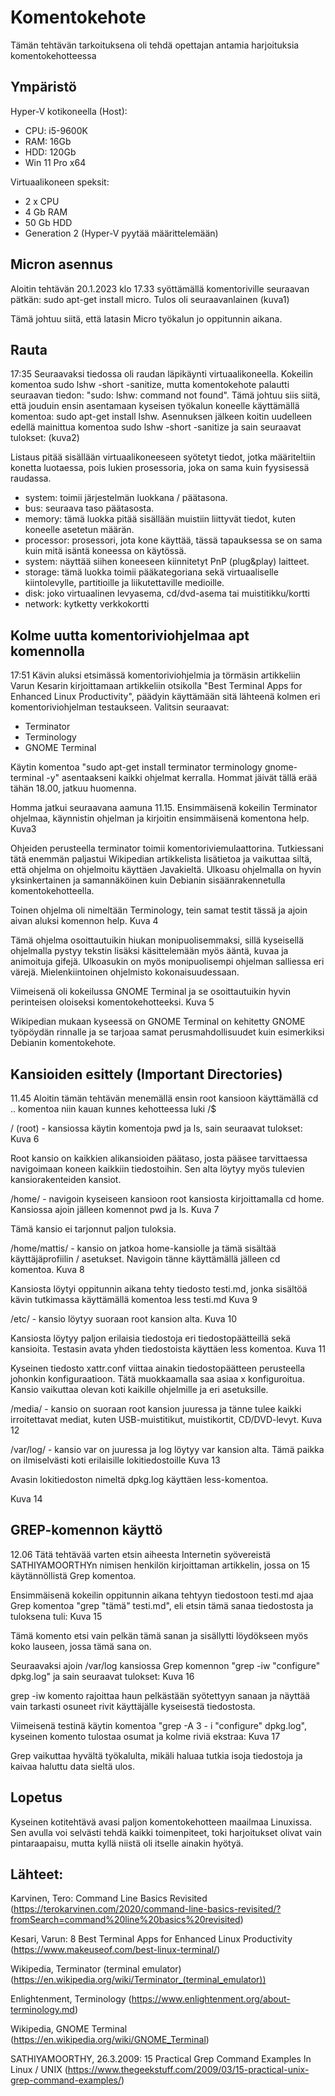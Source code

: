 # Komentokehote
Tämän tehtävän tarkoituksena oli tehdä opettajan antamia harjoituksia komentokehotteessa

## Ympäristö

Hyper-V kotikoneella (Host):
- CPU: i5-9600K
- RAM: 16Gb
- HDD: 120Gb
- Win 11 Pro x64

Virtuaalikoneen speksit:
- 2 x CPU
- 4 Gb RAM
- 50 Gb HDD
- Generation 2 (Hyper-V pyytää määrittelemään)

## Micron asennus
Aloitin tehtävän 20.1.2023 klo 17.33 syöttämällä komentoriville seuraavan pätkän: sudo apt-get install micro.
Tulos oli seuraavanlainen (kuva1)

Tämä johtuu siitä, että latasin Micro työkalun jo oppitunnin aikana.


## Rauta
17:35
Seuraavaksi tiedossa oli raudan läpikäynti virtuaalikoneella. Kokeilin komentoa sudo lshw -short -sanitize, mutta komentokehote palautti seuraavan tiedon: "sudo: lshw: command not found". Tämä johtuu siis siitä, että jouduin ensin asentamaan kyseisen työkalun koneelle käyttämällä komentoa: sudo apt-get install lshw.
Asennuksen jälkeen koitin uudelleen edellä mainittua komentoa sudo lshw -short -sanitize ja sain seuraavat tulokset: (kuva2)

Listaus pitää sisällään virtuaalikoneeseen syötetyt tiedot, jotka määriteltiin konetta luotaessa, pois lukien prosessoria, joka on sama kuin fyysisessä raudassa.
- system: toimii järjestelmän luokkana / päätasona.
- bus: seuraava taso päätasosta.
- memory: tämä luokka pitää sisällään muistiin liittyvät tiedot, kuten koneelle asetetun määrän.
- processor: prosessori, jota kone käyttää, tässä tapauksessa se on sama kuin mitä isäntä koneessa on käytössä.
- system: näyttää siihen koneeseen kiinnitetyt PnP (plug&play) laitteet.
- storage: tämä luokka toimii pääkategoriana sekä virtuaaliselle kiintolevylle, partitioille ja liikutettaville medioille.
- disk: joko virtuaalinen levyasema, cd/dvd-asema tai muistitikku/kortti
- network: kytketty verkkokortti


## Kolme uutta komentoriviohjelmaa apt komennolla
17:51
Kävin aluksi etsimässä komentoriviohjelmia ja törmäsin artikkeliin Varun Kesarin kirjoittamaan artikkeliin otsikolla "Best Terminal Apps for Enhanced Linux Productivity", päädyin käyttämään sitä lähteenä kolmen eri komentoriviohjelman testaukseen. Valitsin seuraavat:
- Terminator
- Terminology
- GNOME Terminal

Käytin komentoa "sudo apt-get install terminator terminology gnome-terminal -y" asentaakseni kaikki ohjelmat kerralla. Hommat jäivät tällä erää tähän 18.00, jatkuu huomenna.

Homma jatkui seuraavana aamuna 11.15.
Ensimmäisenä kokeilin Terminator ohjelmaa, käynnistin ohjelman ja kirjoitin ensimmäisenä komentona help.
Kuva3

Ohjeiden perusteella terminator toimii komentoriviemulaattorina. Tutkiessani tätä enemmän paljastui Wikipedian artikkelista lisätietoa ja vaikuttaa siltä, että ohjelma on ohjelmoitu käyttäen Javakieltä. Ulkoasu ohjelmalla on hyvin yksinkertainen ja samannäköinen kuin Debianin sisäänrakennetulla komentokehotteella.

Toinen ohjelma oli nimeltään Terminology, tein samat testit tässä ja ajoin aivan aluksi komennon help.
Kuva 4

Tämä ohjelma osoittautuikin hiukan monipuolisemmaksi, sillä kyseisellä ohjelmalla pystyy tekstin lisäksi käsittelemään myös ääntä, kuvaa ja animoituja gifejä.
Ulkoasukin on myös monipuolisempi ohjelman salliessa eri värejä. Mielenkiintoinen ohjelmisto kokonaisuudessaan.

Viimeisenä oli kokeilussa GNOME Terminal ja se osoittautuikin hyvin perinteisen oloiseksi komentokehotteeksi.
Kuva 5

Wikipedian mukaan kyseessä on GNOME Terminal on kehitetty GNOME työpöydän rinnalle ja se tarjoaa samat perusmahdollisuudet kuin esimerkiksi Debianin komentokehote.



## Kansioiden esittely (Important Directories)
11.45
Aloitin tämän tehtävän menemällä ensin root kansioon käyttämällä cd .. komentoa niin kauan kunnes kehotteessa luki /$

/ (root) - kansiossa käytin komentoja pwd ja ls, sain seuraavat tulokset:
Kuva 6

Root kansio on kaikkien alikansioiden päätaso, josta pääsee tarvittaessa navigoimaan koneen kaikkiin tiedostoihin. Sen alta löytyy myös tulevien kansiorakenteiden kansiot.

/home/ - navigoin kyseiseen kansioon root kansiosta kirjoittamalla cd home. Kansiossa ajoin jälleen komennot pwd ja ls.
Kuva 7

Tämä kansio ei tarjonnut paljon tuloksia.

/home/mattis/ - kansio on jatkoa home-kansiolle ja tämä sisältää käyttäjäprofiilin / asetukset. Navigoin tänne käyttämällä jälleen cd komentoa.
Kuva 8

Kansiosta löytyi oppitunnin aikana tehty tiedosto testi.md, jonka sisältöä kävin tutkimassa käyttämällä komentoa less testi.md
Kuva 9

/etc/ - kansio löytyy suoraan root kansion alta. Kuva 10

Kansiosta löytyy paljon erilaisia tiedostoja eri tiedostopäätteillä sekä kansioita. Testasin avata yhden tiedostoista käyttäen less komentoa.
Kuva 11

Kyseinen tiedosto xattr.conf viittaa ainakin tiedostopäätteen perusteella johonkin konfiguraatioon. Tätä muokkaamalla saa asiaa x konfiguroitua.
Kansio vaikuttaa olevan koti kaikille ohjelmille ja eri asetuksille.

/media/ - kansio on suoraan root kansion juuressa ja tänne tulee kaikki irroitettavat mediat, kuten USB-muistitikut, muistikortit, CD/DVD-levyt.
Kuva 12

/var/log/ - kansio var on juuressa ja log löytyy var kansion alta. Tämä paikka on ilmiselvästi koti erilaisille lokitiedostoille
Kuva 13

Avasin lokitiedoston nimeltä dpkg.log käyttäen less-komentoa.

Kuva 14



## GREP-komennon käyttö
12.06
Tätä tehtävää varten etsin aiheesta Internetin syövereistä SATHIYAMOORTHYn nimisen henkilön kirjoittaman artikkelin, jossa on 15 käytännöllistä Grep komentoa. 

Ensimmäisenä kokeilin oppitunnin aikana tehtyyn tiedostoon testi.md ajaa Grep komentoa "grep "tämä" testi.md", eli etsin tämä sanaa tiedostosta ja tuloksena tuli:
Kuva 15

Tämä komento etsi vain pelkän tämä sanan ja sisällytti löydökseen myös koko lauseen, jossa tämä sana on.

Seuraavaksi ajoin /var/log kansiossa Grep komennon "grep -iw "configure" dpkg.log" ja sain seuraavat tulokset:
Kuva 16

grep -iw komento rajoittaa haun pelkästään syötettyyn sanaan ja näyttää vain tarkasti osuneet rivit käyttäjälle kyseisestä tiedostosta.

Viimeisenä testinä käytin komentoa "grep -A 3 - i "configure" dpkg.log", kyseinen komento tulostaa osumat ja kolme riviä ekstraa:
Kuva 17

Grep vaikuttaa hyvältä työkalulta, mikäli haluaa tutkia isoja tiedostoja ja kaivaa haluttu data sieltä ulos.

## Lopetus
Kyseinen kotitehtävä avasi paljon komentokehotteen maailmaa Linuxissa. Sen avulla voi selvästi tehdä kaikki toimenpiteet, toki harjoitukset olivat vain pintaraapaisu, mutta kyllä niistä oli itselle ainakin hyötyä.

## Lähteet:

Karvinen, Tero: Command Line Basics Revisited
(https://terokarvinen.com/2020/command-line-basics-revisited/?fromSearch=command%20line%20basics%20revisited)

Kesari, Varun: 8 Best Terminal Apps for Enhanced Linux Productivity
(https://www.makeuseof.com/best-linux-terminal/)

Wikipedia, Terminator (terminal emulator)
(https://en.wikipedia.org/wiki/Terminator_(terminal_emulator))

Enlightenment, Terminology
(https://www.enlightenment.org/about-terminology.md)

Wikipedia, GNOME Terminal
(https://en.wikipedia.org/wiki/GNOME_Terminal)

SATHIYAMOORTHY, 26.3.2009: 15 Practical Grep Command Examples In Linux / UNIX
(https://www.thegeekstuff.com/2009/03/15-practical-unix-grep-command-examples/)
